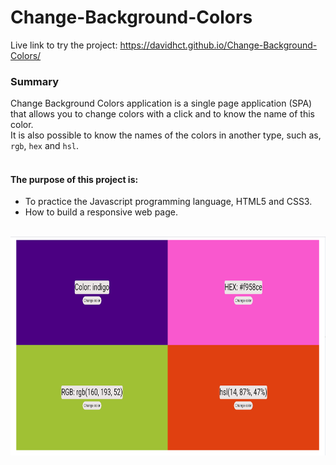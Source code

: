 # Change-Background-Colors

Live link to try the project: https://davidhct.github.io/Change-Background-Colors/

### Summary

Change Background Colors application is a single page application (SPA) that allows you to change colors with a click and to know the name of this color.<br>
It is also possible to know the names of the colors in another type, such as, `rgb`, `hex` and `hsl`.<br><br>

#### The purpose of this project is:

- To practice the Javascript programming language, HTML5 and CSS3.
- How to build a responsive web page.<br><br>

<kbd><img src="/demo images/img_1.png" width="630" height="350"></kbd>
